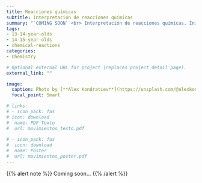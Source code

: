 ```yaml
---
title: Reacciones químicas
subtitle: Interpretación de reacciones químicas
summary: "`COMING SOON` <br> Interpretación de reacciones químicas. Iniciación a la estequiometría. Ley de conservación de la masa."
tags:
- 13-14-year-olds
- 14-15-year-olds
- chemical-reactions
categories:
- Chemistry

# Optional external URL for project (replaces project detail page).
external_link: ""

image:
  caption: Photo by [**Alex Kondratiev**](https://unsplash.com/@alexkondratiev) on [Unsplash](https://unsplash.com)
  focal_point: Smart

# links:
# - icon_pack: fas
# icon: download
#  name: PDF Texto
#  url: movimientos_texto.pdf
  
# - icon_pack: fas
#  icon: download
#  name: Póster
#  url: movimientos_poster.pdf  
---
```


{{% alert note %}}
Coming soon...
{{% /alert %}}